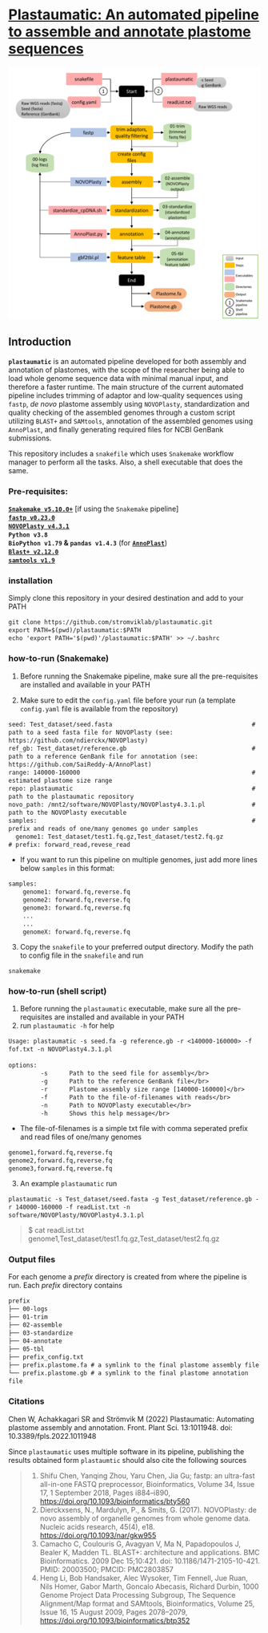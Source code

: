 # [Plastaumatic: An automated pipeline to assemble and annotate plastome sequences](https://doi.org/10.3389/fpls.2022.10119) 
![](./pipeline.png)

## Introduction
**`plastaumatic`** is an automated pipeline developed for both assembly and annotation of plastomes, with the scope of the researcher being able to load whole genome sequence data with minimal manual input, and therefore a faster runtime. The main structure of the current automated pipeline includes trimming of adaptor and low-quality sequences using `fastp`, *de novo* plastome assembly using `NOVOPlasty`, standardization and quality checking of the assembled genomes through a custom script utilizing `BLAST+` and `SAMtools`, annotation of the assembled genomes using `AnnoPlast`, and finally generating required files for NCBI GenBank submissions.

This repository includes a `snakefile` which uses `Snakemake` workflow manager to perform all the tasks. Also, a shell executable that does the same. 

### Pre-requisites:
[**`Snakemake v5.10.0+`**](https://snakemake.readthedocs.io/en/stable/tutorial/setup.html) [if using the `Snakemake` pipeline] </br>
[**`fastp v0.23.0`**](https://github.com/OpenGene/fastp) </br>
[**`NOVOPlasty v4.3.1`**](https://github.com/ndierckx/NOVOPlasty)  </br>
**`Python v3.8`**  </br>
**`BioPython v1.79` & `pandas v1.4.3`** (for [**`AnnoPlast`**](./scripts/AnnoPlast.py)) </br>
[**`Blast+ v2.12.0`**](https://blast.ncbi.nlm.nih.gov/Blast.cgi?PAGE_TYPE=BlastDocs&DOC_TYPE=Download) </br>
[**`samtools v1.9`**](http://www.htslib.org/download/) </br>


### installation
Simply clone this repository in your desired destination and add to your PATH</br>

    git clone https://github.com/stromviklab/plastaumatic.git
    export PATH=$(pwd)/plastaumatic:$PATH
    echo 'export PATH='$(pwd)'/plastaumatic:$PATH' >> ~/.bashrc


### how-to-run (Snakemake)
1. Before running the Snakemake pipeline, make sure all the pre-requisites are installed and available in your PATH

2. Make sure to edit the `config.yaml` file before your run (a template `config.yaml` file is available from the repository)

````
seed: Test_dataset/seed.fasta                                       # path to a seed fasta file for NOVOPlasty (see: https://github.com/ndierckx/NOVOPlasty)
ref_gb: Test_dataset/reference.gb                                   # path to a reference GenBank file for annotation (see: https://github.com/SaiReddy-A/AnnoPlast) 
range: 140000-160000                                                # estimated plastome size range 
repo: plastaumatic                                                  # path to the plastaumatic repository
novo_path: /mnt2/software/NOVOPlasty/NOVOPlasty4.3.1.pl             # path to the NOVOPlasty executable
samples:                                                            # prefix and reads of one/many genomes go under samples
  genome1: Test_dataset/test1.fq.gz,Test_dataset/test2.fq.gz            # prefix: forward_read,revese_read
````
* If you want to run this pipeline on multiple genomes, just add more lines below `samples` in this format:
````
samples:
    genome1: forward.fq,reverse.fq
    genome2: forward.fq,reverse.fq
    genome3: forward.fq,reverse.fq
    ...
    ...
    genomeX: forward.fq,reverse.fq
````

3. Copy the `snakefile` to your preferred output directory. Modify the path to config file in the `snakefile` and run </br>

````
snakemake
````    


### how-to-run (shell script)
1. Before running the `plastaumatic` executable, make sure all the pre-requisites are installed and available in your PATH
2. run `plastaumatic -h` for help</br>
````
Usage: plastaumatic -s seed.fa -g reference.gb -r <140000-160000> -f fof.txt -n NOVOPlasty4.3.1.pl

options:
         -s      Path to the seed file for assembly</br>
         -g      Path to the reference GenBank file</br>
         -r      Plastome assembly size range [140000-160000]</br>
         -f      Path to the file-of-filenames with reads</br>
         -n      Path to NOVOPlasty executable</br>
         -h      Shows this help message</br>
````

* The file-of-filenames is a simple txt file with comma seperated prefix and read files of one/many genomes   
````
genome1,forward.fq,reverse.fq
genome2,forward.fq,reverse.fq
genome3,forward.fq,reverse.fq
````

3. An example `plastaumatic` run </br>

````
plastaumatic -s Test_dataset/seed.fasta -g Test_dataset/reference.gb -r 140000-160000 -f readList.txt -n software/NOVOPlasty/NOVOPlasty4.3.1.pl      
````    
> $ cat readList.txt</br>
> genome1,Test_dataset/test1.fq.gz,Test_dataset/test2.fq.gz




### Output files
For each genome a *prefix* directory is created from where the pipeline is run. Each *prefix* directory contains
```
prefix
├── 00-logs
├── 01-trim
├── 02-assemble
├── 03-standardize
├── 04-annotate
├── 05-tbl
├── prefix_config.txt
├── prefix.plastome.fa # a symlink to the final plastome assembly file  
└── prefix.plastome.gb # a symlink to the final plastome annotation file
```




### Citations
Chen W, Achakkagari SR and Strömvik M (2022) Plastaumatic: Automating plastome assembly and annotation. Front. Plant Sci. 13:1011948. doi: 10.3389/fpls.2022.1011948


Since `plastaumatic` uses multiple software in its pipeline, publishing the results obtained form `plastaumtic` should also cite the following sources

> 1. Shifu Chen, Yanqing Zhou, Yaru Chen, Jia Gu; fastp: an ultra-fast all-in-one FASTQ preprocessor, Bioinformatics, Volume 34, Issue 17, 1 September 2018, Pages i884–i890, https://doi.org/10.1093/bioinformatics/bty560
> 2. Dierckxsens, N., Mardulyn, P., & Smits, G. (2017). NOVOPlasty: de novo assembly of organelle genomes from whole genome data. Nucleic acids research, 45(4), e18. https://doi.org/10.1093/nar/gkw955
> 3. Camacho C, Coulouris G, Avagyan V, Ma N, Papadopoulos J, Bealer K, Madden TL. BLAST+: architecture and applications. BMC Bioinformatics. 2009 Dec 15;10:421. doi: 10.1186/1471-2105-10-421. PMID: 20003500; PMCID: PMC2803857
> 4. Heng Li, Bob Handsaker, Alec Wysoker, Tim Fennell, Jue Ruan, Nils Homer, Gabor Marth, Goncalo Abecasis, Richard Durbin, 1000 Genome Project Data Processing Subgroup, The Sequence Alignment/Map format and SAMtools, Bioinformatics, Volume 25, Issue 16, 15 August 2009, Pages 2078–2079, https://doi.org/10.1093/bioinformatics/btp352



